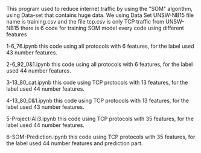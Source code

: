 This program used to reduce internet traffic by using the "SOM" algorithm, using Data-set that contains huge data.
We using Data Set UNSW-NB15 file name is training.csv and the file tcp.csv is only TCP traffic from UNSW-NB15
there is 6 code for training SOM model every code using different features

1-6_76.ipynb this code using all protocols with 6 features, for the label used 43 number features.

2-6_92_0&1.ipynb this code using all protocols with 6 features, for the label used 44 number features.

3-13_80_cat.ipynb this code using TCP protocols with 13 features, for the label used 44 number features.

4-13_80_0&1.ipynb this code using TCP protocols with 13 features, for the label used 43 number features.

5-Project-Ali3.ipynb this code using TCP protocols with 35 features, for the label used 44 number features.

6-SOM-Prediction.ipynb this code using TCP protocols with 35 features, for the label used 44 number features and prediction part.
